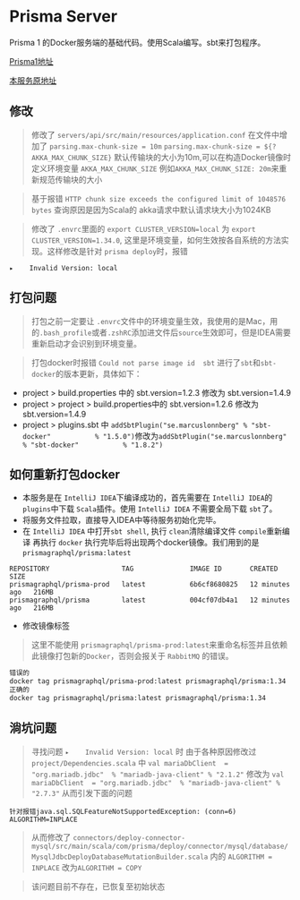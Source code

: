 # Prisma Server
Prisma 1 的Docker服务端的基础代码。使用Scala编写。sbt来打包程序。

[Prisma1地址](https://github.com/prisma/prisma1)

[本服务原地址](https://github.com/prisma/prisma1/tree/master/server)

## 修改
> 修改了 `servers/api/src/main/resources/application.conf` 在文件中增加了 `parsing.max-chunk-size = 10m` `parsing.max-chunk-size = ${?AKKA_MAX_CHUNK_SIZE}` 默认传输块的大小为10m,可以在构造Docker镜像时定义环境变量 `AKKA_MAX_CHUNK_SIZE` 例如`AKKA_MAX_CHUNK_SIZE: 20m`来重新规范传输块的大小

> 基于报错  `HTTP chunk size exceeds the configured limit of 1048576 bytes` 查询原因是因为Scala的 akka请求中默认请求块大小为1024KB

> 修改了 `.envrc`里面的 `export CLUSTER_VERSION=local` 为 `export CLUSTER_VERSION=1.34.0`, 这里是环境变量，如何生效按各自系统的方法实现。这样修改是针对 `prisma deploy`时，报错
```text
▸    Invalid Version: local
```
## 打包问题
> 打包之前一定要让 `.envrc`文件中的环境变量生效，我使用的是Mac，用的`.bash_profile`或者`.zshRC`添加进文件后`source`生效即可，但是IDEA需要重新启动才会识别到环境变量。

> 打包docker时报错 `Could not parse image id  sbt` 进行了`sbt`和`sbt-docker`的版本更新，具体如下：
 - project > build.properties 中的 sbt.version=1.2.3 修改为 sbt.version=1.4.9
 - project > project > build.properties中的 sbt.version=1.2.6 修改为 sbt.version=1.4.9
 - project > plugins.sbt 中 `addSbtPlugin("se.marcuslonnberg" % "sbt-docker"           % "1.5.0")`修改为`addSbtPlugin("se.marcuslonnberg" % "sbt-docker"           % "1.8.2")`

## 如何重新打包docker
- 本服务是在 `IntelliJ IDEA`下编译成功的，首先需要在 `IntelliJ IDEA`的 `plugins`中下载 `Scala`插件。使用 `IntelliJ IDEA` 不需要全局下载 `sbt`了。
- 将服务文件拉取，直接导入IDEA中等待服务初始化完毕。
- 在 `IntelliJ IDEA` 中打开`sbt shell`, 执行 `clean`清除编译文件 `compile`重新编译 再执行 `docker` 执行完毕后将出现两个docker镜像。我们用到的是 `prismagraphql/prisma:latest`
```text
REPOSITORY                  TAG              IMAGE ID       CREATED          SIZE
prismagraphql/prisma-prod   latest           6b6cf8680825   12 minutes ago   216MB
prismagraphql/prisma        latest           004cf07db4a1   12 minutes ago   216MB
```
- 修改镜像标签
> 这里不能使用 `prismagraphql/prisma-prod:latest`来重命名标签并且依赖此镜像打包新的`Docker`，否则会报关于 `RabbitMQ` 的错误。
```bash
错误的
docker tag prismagraphql/prisma-prod:latest prismagraphql/prisma:1.34
正确的
docker tag prismagraphql/prisma:latest prismagraphql/prisma:1.34
```

## 淌坑问题

> 寻找问题 `▸    Invalid Version: local` 时 由于各种原因修改过 `project/Dependencies.scala` 中 `val mariaDbClient  = "org.mariadb.jdbc"  % "mariadb-java-client" % "2.1.2"`  修改为 `val mariaDbClient  = "org.mariadb.jdbc"  % "mariadb-java-client" % "2.7.3"` 从而引发下面的问题
```text
针对报错java.sql.SQLFeatureNotSupportedException: (conn=6) ALGORITHM=INPLACE
```
> 从而修改了 `connectors/deploy-connector-mysql/src/main/scala/com/prisma/deploy/connector/mysql/database/MysqlJdbcDeployDatabaseMutationBuilder.scala` 内的 `ALGORITHM = INPLACE` 改为`ALGORITHM = COPY`

> 该问题目前不存在，已恢复至初始状态